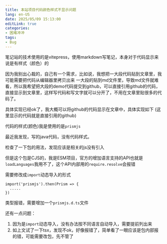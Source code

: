 ```yaml
---
title: 本站项目代码颜色样式不显示问题
lang: en-US
date: 2025/05/09 15:13:00
editLink: true
categories: 
- 困难冲冲
tags: 
- Bug
---
```


笔记站的技术使用的是vitepress，使用markdown写笔记，本身对于代码显示来说是有样式（颜色）的

因为我别出心裁的，自己有一个需求，比如说，我想把一大段代码贴到文章里，我可能需要把代码从编辑器里拷贝出来
一大段的贴到md文件里，导致md文件就难看，所以我希望把大段的demo代码提交到github，可以直接引用github的代码，直接显示到文章里，这样写代码和写文字就可以分开了，不用在文章里贴很多的代码了。


具体实现已经ok了，我大概可以将github的代码显示在文章中，具体实现如下
(这里显示的代码就是直接引用的github)

<Suspense>
  <my-codes repo="knownNet" path="docs/.vitepress/theme/components/MyCodes.tsx" lang="ts"/>
</Suspense>

代码的样式(颜色)我是使用的是`prismjs`

最近我发现，写的java代码，没有代码样式。

检查了一下包的用法，发现应该是相关的js没有引入

但是这个包是CJS的，我是ESM项目，官方的增加语言支持的API也就是`loadLanguages`我用不了，这个API内部用的`require.resolve`会报错

需要修改成`import`动态导入的形式

```
import('prismjs').then(Prism => {
  .....
})
```

类型报错，需要增加一个`prismjs.d.ts`文件

<Suspense>
  <my-codes repo="knownNet" path="docs/.vitepress/types/prismjs.d.ts" lang="ts"/>
</Suspense>

还有一点问题：

1. 因为是`import`动态导入，没有办法按不同语言自动导入，需要提前列出来
2. 如上文试了一下tsx，发现不ok，好像报错了，简单看了一眼应该是包内部报的错，可能需要改包，先不管了
